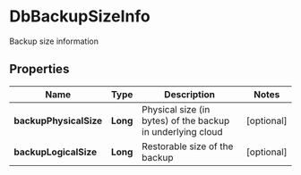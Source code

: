 

# DbBackupSizeInfo

Backup size information

## Properties

Name | Type | Description | Notes
------------ | ------------- | ------------- | -------------
**backupPhysicalSize** | **Long** | Physical size (in bytes) of the backup in underlying cloud |  [optional]
**backupLogicalSize** | **Long** | Restorable size of the backup |  [optional]



